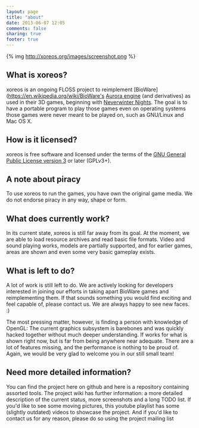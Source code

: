 ```yaml
---
layout: page
title: "about"
date: 2013-06-07 12:05
comments: false
sharing: true
footer: true
---
```


{% img http://xoreos.org/images/screenshot.png %}

## What is xoreos?

xoreos is an ongoing FLOSS project to reimplement [BioWare](https://en.wikipedia.org/wiki/BioWare's [Aurora engine](https://en.wikipedia.org/wiki/BioWare#Aurora_Engine) (and derivatives) as used in their 3D games, beginning with [Neverwinter Nights](https://en.wikipedia.org/wiki/Neverwinter_Nights). The goal is to have a portable program to play those games even on operating systems those games were never meant to be played on, such as GNU/Linux and Mac OS X.

## How is it licensed?

xoreos is free software and licensed under the terms of the [GNU General Public License version 3](https://github.com/DrMcCoy/xoreos/blob/master/COPYING) or later (GPLv3+).

## A note about piracy

To use xoreos to run the games, you have own the original game media. We do not endorse piracy in any way, shape or form.

## What does currently work?

In its current state, xoreos is still far away from its goal. At the moment, we are able to load resource archives and read basic file formats. Video and sound playing works, models are partially supported, and for earlier games, areas are shown and even some very basic gameplay exists.

## What is left to do?

A lot of work is still left to do. We are actively looking for developers interested in joining our efforts in taking apart BioWare games and reimplementing them. If that sounds something you would find exciting and feel capable of, please contact us. We are always happy to see new faces. :)

The most pressing matter, however, is finding a person with knowledge of OpenGL: The current graphics subsystem is barebones and was quickly hacked together without much deeper understanding. If works for what is shown right now, but is far from being anywhere near adequate. There are a lot of features missing, and the performance is nothing to be proud of. Again, we would be very glad to welcome you in our still small team!

## Need more detailed information?

You can find the project here on github and here is a repository containing assorted tools. The project wiki has further information: a more detailed description of the current status, more screenshots and a long TODO list. If you'd like to see some moving pictures, this youtube playlist has some (slightly outdated) videos to showcase the project. And if you'd like to contact us for any reason, please do so using the project mailing list